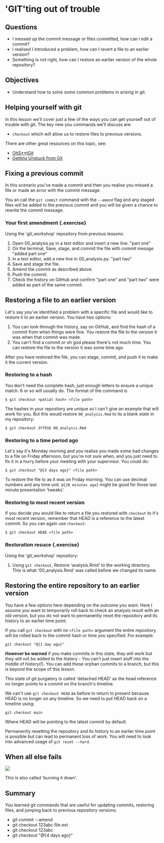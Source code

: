 # 'GIT'ting out of trouble

## Questions
* I messed up the commit message or files committed, how can I edit a commit?
* I realised I introduced a problem, how can I revert a file to an earlier version?
* Something is not right, how can I restore an earlier version of the whole repository?

## Objectives
* Understand how to solve some common problems in arising in git.

## Helping yourself with git
In this lesson we'll cover just a few of the ways you can get yourself out of trouble with git. The key new you commands we'll discuss are:

* `checkout` which will allow us to restore files to previous versions.

There are other great resources on this topic, see:

  * [OhS**tGit](https://ohshitgit.com/)
  * [Getting Unstuck from Git](http://inundata.org/lectures/git/#/)

## Fixing a previous commit
In this scenario you've made a commit and then you realise you missed a file or
made an error with the commit message.

You an call the `git commit` command with the `--amend` flag and any staged
files will be added to the previous commit and you will be given a chance to
rewrite the commit message.

### Your first amendment {.exercise}

Using the 'git_workshop' repository from previous lessons:

1. Open 00_analysis.py in a text editor and insert a new line: "part one"
1. On the terminal, Save, stage, and commit the file with commit messge "added part one"
1. In a text editor, add a new line in 00_analysis.py: "part two"
1. Save and stage the file.
1. Amend the commit as described above.
1. Push the commit.
1. Check the history on GitHub and confirm "part one" and "part two" were added as part of the same commit.

## Restoring a file to an earlier version

Let's say you've identified a problem with a specific file and would like to
restore it to an earlier version. You have two options:

1. You can look through the history, say on GitHub, and find the hash of a
   commit from when things were fine. You restore the file to the version it was
   when that commit was made.
1. You can't find a commit or oh god please there's not much time. You can
   restore the file to the version it was some time ago

After you have restored the file, you can stage, commit, and push it to make it
the current version.

### Restoring to a hash

You don't need the complete hash, just enough letters to ensure a unique match.
6 or so will usually do. The format of the command is

```
$ git checkout <patial hash> <file path>
```

The hashes in your repository are unique so I can't give an example that will
work for you. But this would restore `00_analysis.Rmd` to its a blank
state in my repository:

```
$ git checkout 3ff91b 00_analysis.Rmd
```

### Restoring to a time period ago

Let's say it's Monday morning and you realise you made some bad changes to a
file on Friday afternoon, but you're not sure when, and you just need to fix it in
a hurry before your meeting with your supervisor. You could do:

```
$ git checkout "@{3 days ago}" <file path>
```

To restore the file to as it was on Friday morning. You can use decimal numbers
and any time unit. `@{20 minutes ago}` might be good for those last minute
presentation 'tweaks'.


### Restoring to most recent version

If you decide you would like to return a file you restored with `checkout` to
it's most recent version, remember that HEAD is a reference to the latest
commit. So you can again use `checkout`:

```
$ git checkout HEAD <file path>
```

### Restoration resuce {.exercise}

Using the 'git_workshop' repository:

1. Using `git checkout`, Restore 'analysis.Rmd' to the working directory. This
   is what '00_analysis.Rmd' was called before we changed its name.


## Restoring the entire repository to an earlier version

You have a few options here depending on the outcome you want. Here I assume you want
to temporarily roll back to check an analysis result with an old version, but you do not
want to permanently reset the repository and its history to an earlier time point.

If you call `git checkout` with no `<file path>` argument the entire repository will
be rolled back to the commit hash or time you specified. For example:

```
git checkout "@{1 day ago}"
```

**However be warned** if you make commits in this state, they will work but they
will not be added to the history - You can't just insert stuff into the middle
of history(!). You can add these orphan commits to a branch, but this is
beyond the scope of this lesson.

This state of git purgatory is called 'detached HEAD' as the head reference no
longer points to a commit on the branch's timeline.

We can't use `git checkout HEAD` as before to return to present because HEAD is no longer on any timeline. So we need to put HEAD back on a timeline using:

```
git checkout main
```
Where HEAD will be pointing to the latest commit by default.

Permanently resetting the repository and its history to an earlier time point is
possible but can lead to permanent loss of work. You will need to look into
advanced usage of `git reset --hard`.

## When all else fails

![](https://imgs.xkcd.com/comics/git.png)

This is also called 'burning it down'.

## Summary

You learned git commands that are useful for updating commits, restoring files,
and jumping back to previous repository versions.

* git commit --amend
* git checkout 123abc file.ext
* git checkout 123abc
* git checkout "@{4 days ago}"
